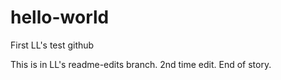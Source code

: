 # hello-world
First LL's test github

This is in  LL's readme-edits branch. 
2nd time edit. 
End of story.
